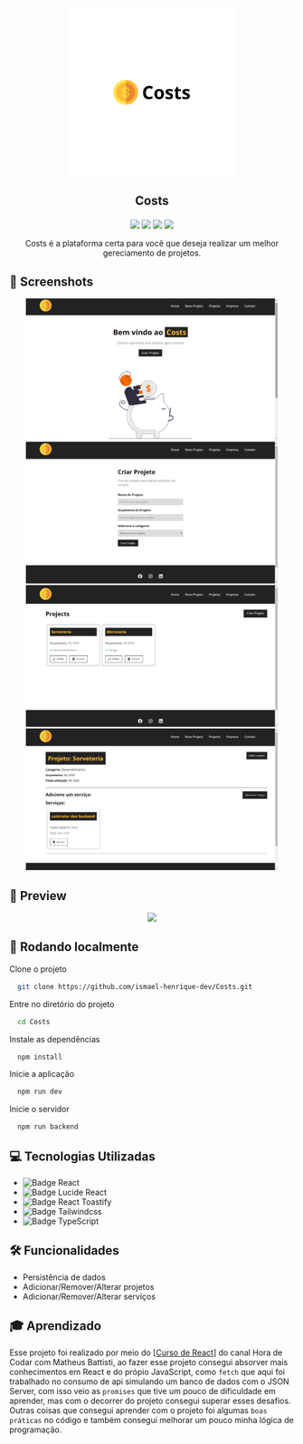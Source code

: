 <p align="center">
  <img align="center" height="300" src="src/components/imgs/Costs.png"  />
</p>

## <p align="center">Costs</p>

<p align="center">
   <img src="https://img.shields.io/badge/React-v18.2.0-white?style=for-the-badge" />
   <img src="https://img.shields.io/badge/React_Router_Dom-v6.22.0-white?style=for-the-badge" />
   <img src="https://img.shields.io/badge/NPM-v9.5.1-white?style=for-the-badge" />
   <img src="https://img.shields.io/badge/UUID-v9.0.1-white?style=for-the-badge" />
</p>

<p align="center">Costs é a plataforma certa para você que deseja realizar um melhor gereciamento de projetos.</p>


## 📸 Screenshots
<div align="center" justify-content="space-around">
  <img height="250" src="src/components/imgs/home.png" />
  <img height="250" src="src/components/imgs/newproject.png" />
  <img height="250" src="src/components/imgs/projects.png" />
  <img height="250" src="src/components/imgs/services.png" />
</div>

## 🎥 Preview

<p align="center">
  <img height="430" src="src/assets/gif-previw.gif" />
</p>

## 🚀 Rodando localmente

Clone o projeto

```bash
  git clone https://github.com/ismael-henrique-dev/Costs.git
```

Entre no diretório do projeto

```bash
  cd Costs
```

Instale as dependências

```bash
  npm install
```

Inicie a aplicação

```bash
  npm run dev
```

Inicie o servidor

```bash
  npm run backend
```

## 💻 Tecnologias Utilizadas
- ![Badge React](https://img.shields.io/badge/React-%E2%9C%94-blue?style=for-the-badge)
- ![Badge Lucide React](https://img.shields.io/badge/React_Icons-%E2%9C%94-blue?style=for-the-badge)
- ![Badge React Toastify](https://img.shields.io/badge/React%20UUID-%E2%9C%94-blue?style=for-the-badge)  
- ![Badge Tailwindcss](https://img.shields.io/badge/React_Router_Dom-%E2%9C%94-blue?style=for-the-badge)
- ![Badge TypeScript](https://img.shields.io/badge/JSON_SERVER-%E2%9C%94-blue?style=for-the-badge)

## 🛠️ Funcionalidades

- Persistência de dados
- Adicionar/Remover/Alterar projetos
- Adicionar/Remover/Alterar serviços

## 🎓 Aprendizado

Esse projeto foi realizado por meio do <a href="https://youtube.com/playlist?list=PLnDvRpP8BneyVA0SZ2okm-QBojomniQVO&si=QY90cDA-o47BM-77">[Curso de React]</a> do canal Hora de Codar com Matheus Battisti, ao fazer esse projeto consegui absorver mais conhecimentos em React e do própio JavaScript, como `fetch` que aqui foi trabalhado no consumo de api simulando um banco de dados com o JSON Server, com isso veio as `promises` que tive um pouco de dificuldade em aprender, mas com o decorrer do projeto consegui superar esses desafios. Outras coisas que consegui aprender com o projeto foi algumas `boas práticas` no código e também consegui melhorar um pouco minha lógica de programação.
